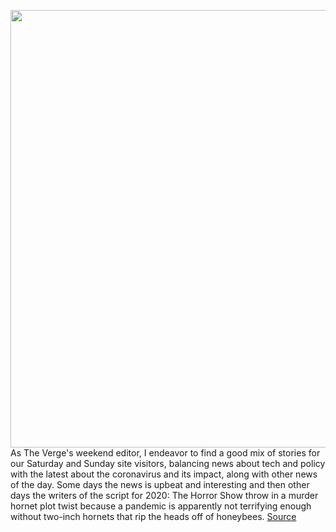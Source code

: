 <img src='https://cdn.vox-cdn.com/uploads/chorus_image/image/50858597/tldr-logo.1473954443.png' width='700px' /><br/>
As The Verge's weekend editor, I endeavor to find a good mix of stories for our Saturday and Sunday site visitors, balancing news about tech and policy with the latest about the coronavirus and its impact, along with other news of the day. Some days the news is upbeat and interesting and then other days the writers of the script for 2020: The Horror Show throw in a murder hornet plot twist because a pandemic is apparently not terrifying enough without two-inch hornets that rip the heads off of honeybees.
<a href='https://www.theverge.com/2020/5/3/21245617/tldr-murder-hornet-2020'> Source <a/>